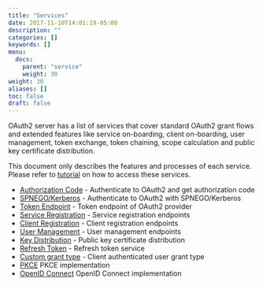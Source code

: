 ```yaml
---
title: "Services"
date: 2017-11-10T14:01:19-05:00
description: ""
categories: []
keywords: []
menu:
  docs:
    parent: "service"
    weight: 30
weight: 30
aliases: []
toc: false
draft: false
---
```


OAuth2 server has a list of services that cover standard OAuth2 grant flows and extended 
features like service on-boarding, client on-boarding, user management, token exchange,
token chaining, scope calculation and public key certificate distribution.  
 
This document only describes the features and processes of each service. Please refer 
to [tutorial][] on how to access these services.
 

* [Authorization Code][] - Authenticate to OAuth2 and get authorization code
* [SPNEGO/Kerberos][] - Authenticate to OAuth2 with SPNEGO/Kerberos
* [Token Endpoint][] - Token endpoint of OAuth2 provider
* [Service Registration][] - Service registration endpoints
* [Client Registration][] - Client registration endpoints
* [User Management][] - User management endpoints
* [Key Distribution][] - Public key certificate distribution
* [Refresh Token][] - Refresh token service
* [Custom grant type][] - Client authenticated user grant type
* [PKCE][] PKCE implementation
* [OpenID Connect][] OpenID Connect implementation


[OpenID Connect]: /service/oauth/serivce/openid/
[PKCE]: /service/oauth/service/pkce/
[Custom grant type]: /service/oauth/service/custom/
[tutorial]: /tutorial/oauth/
[Authorization Code]: /service/oauth/service/code/
[Token Endpoint]: /service/oauth/service/token/
[Service Registration]: /service/oauth/service/service/
[Client Registration]: /service/oauth/service/client/
[User Management]: /service/oauth/service/user/
[Key Distribution]: /service/oauth/service/key/
[Refresh Token]: /service/oauth/service/fresh-token/
[SPNEGO/Kerberos]: /service/oauth/service/spnego/
